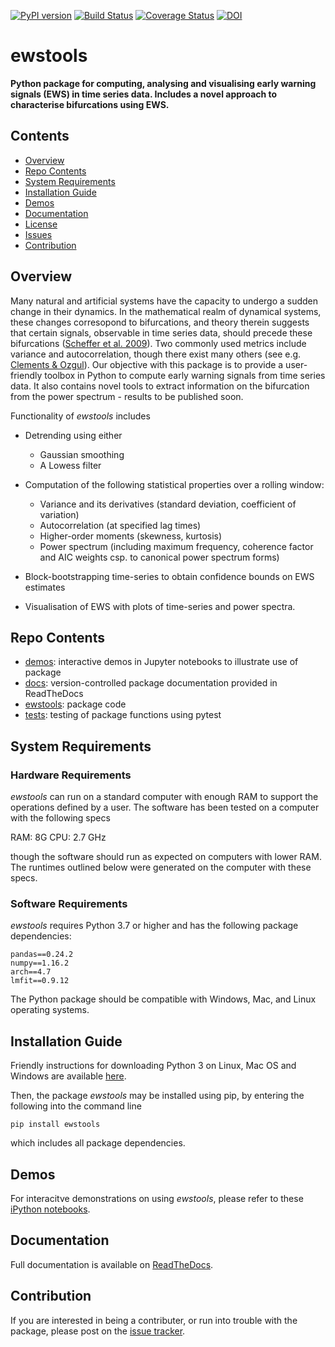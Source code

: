 [![PyPI version](https://badge.fury.io/py/ewstools.svg)](https://badge.fury.io/py/ewstools)
[![Build Status](https://travis-ci.com/ThomasMBury/ewstools.svg?branch=master)](https://travis-ci.com/ThomasMBury/ewstools)
[![Coverage Status](https://coveralls.io/repos/github/ThomasMBury/ewstools/badge.svg?branch=master&service=github)](https://coveralls.io/github/ThomasMBury/ewstools?branch=master&service=github)
[![DOI](https://zenodo.org/badge/155786429.svg)](https://zenodo.org/badge/latestdoi/155786429)


# ewstools
**Python package for computing, analysing and visualising early warning signals (EWS)
in time series data. Includes a novel approach to characterise bifurcations using EWS.**

## Contents

- [Overview](#overview)
- [Repo Contents](#repo-contents)
- [System Requirements](#system-requirements)
- [Installation Guide](#installation-guide)
- [Demos](#demos)
- [Documentation](#documentation)
- [License](./LICENSE)
- [Issues](https://github.com/thomasmbury/ewstools/issues)
- [Contribution](#contribution)


## Overview

Many natural and artificial systems have the capacity to undergo a sudden change in their dynamics. In the mathematical realm of dynamical systems, these changes corresopond to bifurcations, and theory therein suggests that certain signals, observable in time series data, should precede these bifurcations ([Scheffer et al. 2009](https://www.nature.com/articles/nature08227)). Two commonly used metrics include variance and autocorrelation, though there exist many others (see e.g. [Clements & Ozgul](https://onlinelibrary.wiley.com/doi/full/10.1111/ele.12948)). Our objective with this package is to provide a user-friendly toolbox in Python to compute early warning signals from time series data. It also contains novel tools to extract information on the bifurcation from the power spectrum - results to be published soon.


Functionality of *ewstools* includes

  - Detrending using either
    - Gaussian smoothing
    - A Lowess filter

  - Computation of the following statistical properties over a rolling window:
    - Variance and its derivatives (standard deviation, coefficient of variation)
    - Autocorrelation (at specified lag times)
    - Higher-order moments (skewness, kurtosis)
    - Power spectrum (including maximum frequency, coherence factor and AIC weights csp. to canonical power spectrum forms)

  - Block-bootstrapping time-series to obtain confidence bounds on EWS estimates
  
  - Visualisation of EWS with plots of time-series and power spectra.
  

## Repo Contents

- [demos](./demos): interactive demos in Jupyter notebooks to illustrate use of package
- [docs](./docs): version-controlled package documentation provided in ReadTheDocs
- [ewstools](./ewstools): package code
- [tests](./tests): testing of package functions using pytest


## System Requirements

### Hardware Requirements

*ewstools* can run on a standard computer with enough RAM to support the operations defined by a user. The software has been tested on a computer with the following specs

RAM: 8G
CPU: 2.7 GHz

though the software should run as expected on computers with lower RAM. The runtimes outlined below were generated on the computer with these specs.

### Software Requirements

*ewstools* requires Python 3.7 or higher and has the following package dependencies:
```
pandas==0.24.2
numpy==1.16.2
arch==4.7
lmfit==0.9.12
```
The Python package should be compatible with Windows, Mac, and Linux operating systems.



## Installation Guide

Friendly instructions for downloading Python 3 on Linux, Mac OS and Windows are available [here](https://realpython.com/installing-python/).

Then, the package *ewstools* may be installed using pip, by entering the following into the command line
```
pip install ewstools
```
which includes all package dependencies.


## Demos

For interacitve demonstrations on using *ewstools*, please refer to these [iPython notebooks](https://github.com/ThomasMBury/ewstools/tree/master/demos).

## Documentation

Full documentation is available on [ReadTheDocs](https://ewstools.readthedocs.io/en/latest/).

## Contribution

If you are interested in being a contributer, or run into trouble with the package, please post on the [issue tracker](https://github.com/ThomasMBury/ewstools/issues).

